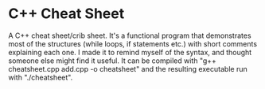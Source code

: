 C++ Cheat Sheet
===========================
A C++ cheat sheet/crib sheet. It's a functional program that demonstrates most of the structures (while loops, if statements etc.) with short comments explaining each one. I made it to remind myself of the syntax, and thought someone else might find it useful. It can be compiled with "g++ cheatsheet.cpp add.cpp -o cheatsheet" and the resulting executable run with "./cheatsheet".
